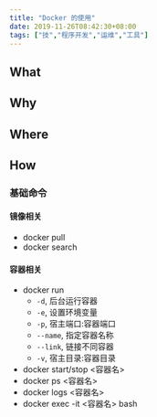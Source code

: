 ```yaml
---
title: "Docker 的使用"
date: 2019-11-26T08:42:30+08:00
tags: ["技","程序开发","运维","工具"]
---
```


## What

## Why

## Where

## How
### 基础命令
#### 镜像相关
- docker pull <image>
- docker search <image>

#### 容器相关
- docker run
  - `-d`, 后台运行容器
  - `-e`, 设置环境变量
  - `-p`, 宿主端口:容器端口
  - `--name`, 指定容器名称
  - `--link`, 链接不同容器
  - `-v`, 宿主目录:容器目录
- docker start/stop <容器名>
- docker ps <容器名>
- docker logs <容器名>
- docker exec -it <容器名> bash

